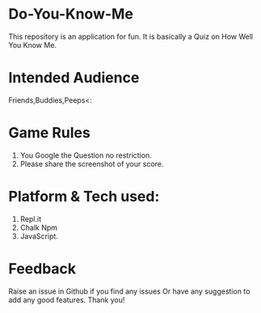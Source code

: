 # Do-You-Know-Me

This repository is an application for fun. It is basically a Quiz on How Well You Know Me.

# Intended Audience

Friends,Buddies,Peeps<:

# Game Rules
 
  1. You Google the Question no restriction.
  2. Please share the screenshot of your score.
  
# Platform & Tech used:

  1. Repl.it
  2. Chalk Npm
  3. JavaScript.
  
# Feedback
 
 Raise an issue in Github if you find any issues Or have any suggestion to add any good features.
 Thank you!
 

